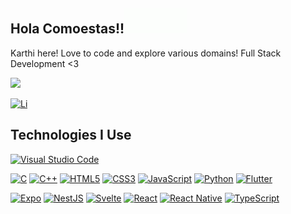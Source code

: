 ## Hola Comoestas!!<img src="/giphy.gif" width="100px" height="40px">

 Karthi here! Love to code and explore various domains! Full Stack Development <3

<img src="https://github-readme-stats.vercel.app/api/top-langs/?username=KE2002&theme=blue-green)](https://github.com/anuraghazra/github-readme-stats" />

[![Li](https://img.shields.io/badge/LinkedIn-0077B5?style=for-the-badge&logo=linkedin&logoColor=white)][Li]
## Technologies I Use


[![Visual Studio Code](https://img.shields.io/badge/Visual%20Studio%20Code-0078d7.svg?style=for-the-badge&logo=visual-studio-code&logoColor=white)][VS]

[![C](https://img.shields.io/badge/c-%2300599C.svg?style=for-the-badge&logo=c&logoColor=white)][GCC]
[![C++](https://img.shields.io/badge/c++-%2300599C.svg?style=for-the-badge&logo=c%2B%2B&logoColor=white)][GCC]
[![HTML5](https://img.shields.io/badge/html5-%23E34F26.svg?style=for-the-badge&logo=html5&logoColor=white)][HTML]
[![CSS3](https://img.shields.io/badge/css3-%231572B6.svg?style=for-the-badge&logo=css3&logoColor=white)][CSS]
[![JavaScript](https://img.shields.io/badge/javascript-%23323330.svg?style=for-the-badge&logo=javascript&logoColor=%23F7DF1E)][JS]
[![Python](https://img.shields.io/badge/python-3670A0?style=for-the-badge&logo=python&logoColor=ffdd54)][PY]
[![Flutter](https://img.shields.io/badge/Flutter-02569B?style=for-the-badge&logo=flutter&logoColor=white)][Flutter]

[![Expo](https://img.shields.io/badge/expo-1C1E24?style=for-the-badge&logo=expo&logoColor=#D04A37)][EXPO]
[![NestJS](https://img.shields.io/badge/nestjs-%23E0234E.svg?style=for-the-badge&logo=nestjs&logoColor=white)][NEST]
[![Svelte](https://img.shields.io/badge/svelte-%23f1413d.svg?style=for-the-badge&logo=svelte&logoColor=white)][SVELTE]
[![React](https://img.shields.io/badge/react-%2320232a.svg?style=for-the-badge&logo=react&logoColor=%2361DAFB)][REACT]
[![React Native](https://img.shields.io/badge/react_native-%2320232a.svg?style=for-the-badge&logo=react&logoColor=%2361DAFB)][NATIVE]
[![TypeScript](https://img.shields.io/badge/typescript-%23007ACC.svg?style=for-the-badge&logo=typescript&logoColor=white)][TS]


[twitter]: https://twitter.com/Akash2003M
[li]: https://www.linkedin.com/in/karthikeyan-e-34053823a
[VS]: https://code.visualstudio.com/
[Android Studio]: https://developer.android.com/studio
[GCC]: https://gcc.gnu.org/
[HTML]: https://html.com/
[CSS]: https://www.w3.org/Style/CSS/Overview.en.html
[JS]: https://www.javascript.com/
[PY]: https://www.python.org/
[TF]: https://www.tensorflow.org/
[SOLIDITY]: https://soliditylang.org/
[Vivaldi]: https://vivaldi.com/
[GAssistant]: https://assistant.google.com/
[Ethereum]: https://ethereum.org/en/
[MongoDB]: https://www.mongodb.com/
[MySQL]: https://www.mysql.com/
[Supabase]: https://supabase.com/
[Vercel]: https://vercel.com/
[Spotify]: https://open.spotify.com/
[DuckDuckGo]: https://duckduckgo.com/
[Elementary OS]: https://elementary.io/
[Linux Mint]: https://www.linuxmint.com/
[Ubuntu]: https://ubuntu.com/
[Android]: https://www.android.com/intl/en_in/
[Instagram]: https://www.instagram.com/user____name____unavailable/
[EXPO]: https://expo.dev/
[NEST]: https://nestjs.com/
[SVELTE]: https://svelte.dev/
[REACT]: https://reactjs.org/
[NATIVE]: https://reactnative.dev/
[TS]: https://www.typescriptlang.org/
[rust]: https://www.rust-lang.org/
[MA]: https://manjaro.org/
[prisma]: https://www.prisma.io/
[Fedora]: https://getfedora.org/
[Flutter]: https://flutter.dev/

